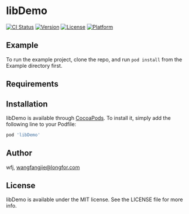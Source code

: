# libDemo

[![CI Status](https://img.shields.io/travis/wfj/libDemo.svg?style=flat)](https://travis-ci.org/wfj/libDemo)
[![Version](https://img.shields.io/cocoapods/v/libDemo.svg?style=flat)](https://cocoapods.org/pods/libDemo)
[![License](https://img.shields.io/cocoapods/l/libDemo.svg?style=flat)](https://cocoapods.org/pods/libDemo)
[![Platform](https://img.shields.io/cocoapods/p/libDemo.svg?style=flat)](https://cocoapods.org/pods/libDemo)

## Example

To run the example project, clone the repo, and run `pod install` from the Example directory first.

## Requirements

## Installation

libDemo is available through [CocoaPods](https://cocoapods.org). To install
it, simply add the following line to your Podfile:

```ruby
pod 'libDemo'
```

## Author

wfj, wangfangjie@longfor.com

## License

libDemo is available under the MIT license. See the LICENSE file for more info.
